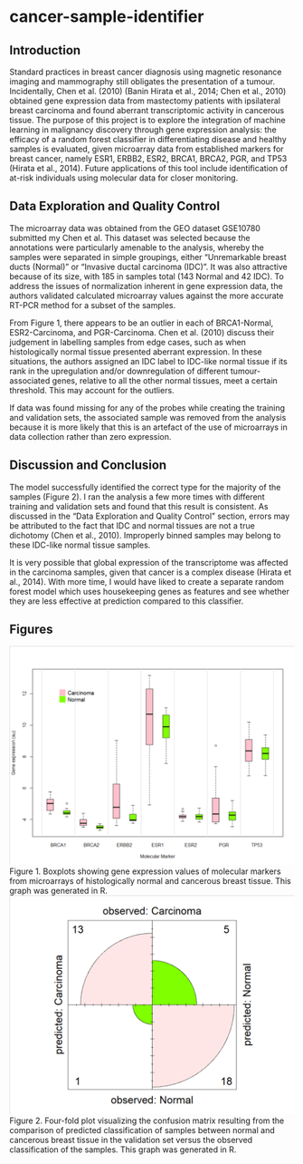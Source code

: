 # cancer-sample-identifier

## Introduction
Standard practices in breast cancer diagnosis using magnetic resonance imaging and mammography still obligates the presentation of a tumour.  Incidentally, Chen et al. (2010) (Banin Hirata et al., 2014; Chen et al., 2010) obtained gene expression data from mastectomy patients with ipsilateral breast carcinoma and found aberrant transcriptomic activity in cancerous tissue.  The purpose of this project is to explore the integration of machine learning in malignancy discovery through gene expression analysis: the efficacy of a random forest classifier in differentiating disease and healthy samples is evaluated, given microarray data from established markers for breast cancer, namely ESR1, ERBB2, ESR2, BRCA1, BRCA2, PGR, and TP53 (Hirata et al., 2014).  Future applications of this tool include identification of at-risk individuals using molecular data for closer monitoring.

## Data Exploration and Quality Control
The microarray data was obtained from the GEO dataset GSE10780 submitted my Chen et al.  This dataset was selected because the annotations were particularly amenable to the analysis, whereby the samples were separated in simple groupings, either “Unremarkable breast ducts (Normal)” or “Invasive ductal carcinoma (IDC)”.  It was also attractive because of its size, with 185 in samples total (143 Normal and 42 IDC).  To address the issues of normalization inherent in gene expression data, the authors validated calculated microarray values against the more accurate RT-PCR method for a subset of the samples.

From Figure 1, there appears to be an outlier in each of BRCA1-Normal, ESR2-Carcinoma, and PGR-Carcinoma.  Chen et al. (2010) discuss their judgement in labelling samples from edge cases, such as when histologically normal tissue presented aberrant expression.  In these situations, the authors assigned an IDC label to IDC-like normal tissue if its rank in the upregulation and/or downregulation of different tumour-associated genes, relative to all the other normal tissues, meet a certain threshold.  This may account for the outliers.

If data was found missing for any of the probes while creating the training and validation sets, the associated sample was removed from the analysis because it is more likely that this is an artefact of the use of microarrays in data collection rather than zero expression. 

## Discussion and Conclusion
The model successfully identified the correct type for the majority of the samples (Figure 2).  I ran the analysis a few more times with different training and validation sets and found that this result is consistent.  As discussed in the “Data Exploration and Quality Control” section, errors may be attributed to the fact that IDC and normal tissues are not a true dichotomy (Chen et al., 2010).  Improperly binned samples may belong to these IDC-like normal tissue samples.

It is very possible that global expression of the transcriptome was affected in the carcinoma samples, given that cancer is a complex disease (Hirata et al., 2014). With more time, I would have liked to create a separate random forest model which uses housekeeping genes as features and see whether they are less effective at prediction compared to this classifier.

## Figures
![Boxplot](figures/boxplot.png)
Figure 1. Boxplots showing gene expression values of molecular markers from microarrays of histologically normal and cancerous breast tissue.  This graph was generated in R.
![Fourfold plot](figures/fourfoldplot.png)
Figure 2. Four-fold plot visualizing the confusion matrix resulting from the comparison of predicted classification of samples between normal and cancerous breast tissue in the validation set versus the observed classification of the samples. This graph was generated in R.
